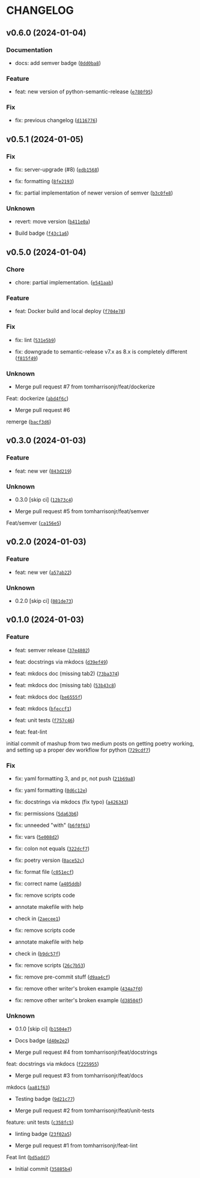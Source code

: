 # CHANGELOG



## v0.6.0 (2024-01-04)

### Documentation

* docs: add semver badge ([`0dd0ba8`](https://github.com/tomharrisonjr/python-app-template/commit/0dd0ba8fa9b0831d3c459f8dbc7798832dd014a9))

### Feature

* feat: new version of python-semantic-release ([`e780f95`](https://github.com/tomharrisonjr/python-app-template/commit/e780f95c36c2dc1e10027cf8aa92646900182c2f))

### Fix

* fix: previous changelog ([`d116776`](https://github.com/tomharrisonjr/python-app-template/commit/d116776176f3bacc2ed01ed82d622b2236072066))


## v0.5.1 (2024-01-05)

### Fix

* fix: server-upgrade (#8) ([`edb1568`](https://github.com/tomharrisonjr/python-app-template/commit/edb1568dd22837bab6b9ba634a05ff79e727064d))

* fix: formatting ([`8fe2193`](https://github.com/tomharrisonjr/python-app-template/commit/8fe2193dc1ebdc476bc3f94177e76bb099755d47))

* fix: partial implementation of newer version of semver ([`b3c0fe8`](https://github.com/tomharrisonjr/python-app-template/commit/b3c0fe8a42d826956be52cf873160f620072eef6))

### Unknown

* revert:  move version ([`b411e0a`](https://github.com/tomharrisonjr/python-app-template/commit/b411e0ae1a3bc1e30612aaf08feae4b61462ac8b))

* Build badge ([`f43c1a6`](https://github.com/tomharrisonjr/python-app-template/commit/f43c1a66be4a884f8ef0964ffebb0ce2ebf01ce2))


## v0.5.0 (2024-01-04)

### Chore

* chore: partial implementation. ([`e541aab`](https://github.com/tomharrisonjr/python-app-template/commit/e541aab915a08ba19f082e6ec7b2829990afbfa0))

### Feature

* feat: Docker build and local deploy ([`f704e78`](https://github.com/tomharrisonjr/python-app-template/commit/f704e78fccc1bedcfdbb4e38eac89a144027c6c0))

### Fix

* fix: lint ([`531e5b9`](https://github.com/tomharrisonjr/python-app-template/commit/531e5b95124ff3c8b2ebb9446105c4bd44c7da14))

* fix: downgrade to semantic-release v7.x as 8.x is completely different ([`f815f49`](https://github.com/tomharrisonjr/python-app-template/commit/f815f49961728e261708295a93937efa113957a7))

### Unknown

* Merge pull request #7 from tomharrisonjr/feat/dockerize

Feat: dockerize ([`abd4f6c`](https://github.com/tomharrisonjr/python-app-template/commit/abd4f6cb6446efe6ac6d5ccd15b099c3b0e03731))

* Merge pull request #6

remerge ([`bacf3d6`](https://github.com/tomharrisonjr/python-app-template/commit/bacf3d63119735d407013765d8c9357dc475de67))


## v0.3.0 (2024-01-03)

### Feature

* feat: new ver ([`843d219`](https://github.com/tomharrisonjr/python-app-template/commit/843d219afba6f2b3b5617e2dc34961d316ce521f))

### Unknown

* 0.3.0 [skip ci] ([`12b73c4`](https://github.com/tomharrisonjr/python-app-template/commit/12b73c4d916ff7bbee5320a4d7959508704dda3e))

* Merge pull request #5 from tomharrisonjr/feat/semver

Feat/semver ([`ca156e5`](https://github.com/tomharrisonjr/python-app-template/commit/ca156e58cafdfc85e4eb26bc98a4200b2fb2dbe4))


## v0.2.0 (2024-01-03)

### Feature

* feat: new ver ([`a57ab22`](https://github.com/tomharrisonjr/python-app-template/commit/a57ab2239dc13e8fd89747b35028477d0f779b16))

### Unknown

* 0.2.0 [skip ci] ([`081de73`](https://github.com/tomharrisonjr/python-app-template/commit/081de73a6eab6ae35d14f81426602298087d0928))


## v0.1.0 (2024-01-03)

### Feature

* feat: semver release ([`37e4802`](https://github.com/tomharrisonjr/python-app-template/commit/37e48025f7f6534ec8a84e3c011f1823728887c4))

* feat: docstrings via mkdocs ([`d39ef49`](https://github.com/tomharrisonjr/python-app-template/commit/d39ef49a4e0c709d9d36c43e72cfd0ff372aa91c))

* feat: mkdocs doc (missing tab2) ([`73ba374`](https://github.com/tomharrisonjr/python-app-template/commit/73ba374d2f9c9051e2072f394e1ae14287673f29))

* feat: mkdocs doc (missing tab) ([`53b43c8`](https://github.com/tomharrisonjr/python-app-template/commit/53b43c88bf70ab3abb66b5aa70e4256dcf566ef7))

* feat: mkdocs doc ([`be6555f`](https://github.com/tomharrisonjr/python-app-template/commit/be6555fe58f5ef4ae4f8403c5ec5146ab0afc7af))

* feat: mkdocs ([`bfeccf1`](https://github.com/tomharrisonjr/python-app-template/commit/bfeccf19f172ea8ce7f9797648e9863817731701))

* feat: unit tests ([`f757c46`](https://github.com/tomharrisonjr/python-app-template/commit/f757c4674f4198da59eaaccc6ecf61288d44785a))

* feat: feat-lint

initial commit of mashup from two medium posts on getting poetry working, and setting up a proper dev workflow for python ([`729cdf7`](https://github.com/tomharrisonjr/python-app-template/commit/729cdf71e16eac17880b3a0ae95e6a9109a16628))

### Fix

* fix: yaml formatting 3, and pr, not push ([`21b69a8`](https://github.com/tomharrisonjr/python-app-template/commit/21b69a80e3abbc4ed564593f3d3cea68b27a3ccb))

* fix: yaml formatting ([`0d6c12e`](https://github.com/tomharrisonjr/python-app-template/commit/0d6c12e60489b5c71f128758304c73cc6efe1666))

* fix: docstrings via mkdocs (fix typo) ([`a426343`](https://github.com/tomharrisonjr/python-app-template/commit/a42634367dfa3f20ad4c2a7cfa9760d2642e64e7))

* fix: permissions ([`5da63b6`](https://github.com/tomharrisonjr/python-app-template/commit/5da63b6282230aac8f351ef2616596eb9392d72d))

* fix: unneeded &#34;with&#34; ([`b6f0f61`](https://github.com/tomharrisonjr/python-app-template/commit/b6f0f619e9444d51780608b2e5acff0a95291d42))

* fix: vars ([`5e008d2`](https://github.com/tomharrisonjr/python-app-template/commit/5e008d27a7de1c6e6d8e68d9bf39b16eddf1aafd))

* fix:  colon not equals ([`322dcf7`](https://github.com/tomharrisonjr/python-app-template/commit/322dcf78ec3166fa89a8e1667e25149a02d5f12b))

* fix:  poetry version ([`0ace52c`](https://github.com/tomharrisonjr/python-app-template/commit/0ace52c267d5f4cffecbb0a00376a7393f98bacf))

* fix:  format file ([`c051ecf`](https://github.com/tomharrisonjr/python-app-template/commit/c051ecf2a25b8ecdd467e08669c1b8f182c1dfd8))

* fix:  correct name ([`a405ddb`](https://github.com/tomharrisonjr/python-app-template/commit/a405ddbcc841ea9d42f20c017188fc582788daba))

* fix:  remove scripts code

* annotate makefile with help
* check in ([`2aecee1`](https://github.com/tomharrisonjr/python-app-template/commit/2aecee13fc91c78fff83b57191a982f14b40c763))

* fix:  remove scripts code

* annotate makefile with help
* check in ([`b9dc57f`](https://github.com/tomharrisonjr/python-app-template/commit/b9dc57f47bde216c70c2f3b9fdd37ac51a6bf43a))

* fix:  remove scripts ([`26c7b53`](https://github.com/tomharrisonjr/python-app-template/commit/26c7b533668031b28f0da46a94ec8daac50aa51c))

* fix:  remove pre-commit stuff ([`d9aa4cf`](https://github.com/tomharrisonjr/python-app-template/commit/d9aa4cf5a721511d8f87af7793c48d7eecbfa341))

* fix:  remove other writer&#39;s broken example ([`434a7f0`](https://github.com/tomharrisonjr/python-app-template/commit/434a7f01245e31d3e580906422589b93b40e97a1))

* fix:  remove other writer&#39;s broken example ([`d38504f`](https://github.com/tomharrisonjr/python-app-template/commit/d38504f8b83e1f270f10087d4fdd13610c1dabfa))

### Unknown

* 0.1.0 [skip ci] ([`b1504e7`](https://github.com/tomharrisonjr/python-app-template/commit/b1504e7a1081d1cfdc8b7423e130c2715d80904b))

* Docs badge ([`d40e2e2`](https://github.com/tomharrisonjr/python-app-template/commit/d40e2e22f0641d04fb4d990389795a285f2e7dbe))

* Merge pull request #4 from tomharrisonjr/feat/docstrings

feat: docstrings via mkdocs ([`f225955`](https://github.com/tomharrisonjr/python-app-template/commit/f2259558acd7e5acde410ddd33f4ed55c4b2a85b))

* Merge pull request #3 from tomharrisonjr/feat/docs

mkdocs ([`aa81f63`](https://github.com/tomharrisonjr/python-app-template/commit/aa81f63479745900e0302fc0d1f4e52edc9a4691))

* Testing badge ([`9d21c77`](https://github.com/tomharrisonjr/python-app-template/commit/9d21c778b2afb64d627b523acb41061ee12957f9))

* Merge pull request #2 from tomharrisonjr/feat/unit-tests

feature: unit tests ([`c358fc5`](https://github.com/tomharrisonjr/python-app-template/commit/c358fc54442df3a8ce0ce451b5db09f5be98714b))

* linting badge ([`23f02a5`](https://github.com/tomharrisonjr/python-app-template/commit/23f02a5dbba94a6bf5ad9c70b2833525eb72b29f))

* Merge pull request #1 from tomharrisonjr/feat-lint

Feat lint ([`bd5add7`](https://github.com/tomharrisonjr/python-app-template/commit/bd5add7d993621b3d1b0592746a30868819bd531))

* Initial commit ([`35885b4`](https://github.com/tomharrisonjr/python-app-template/commit/35885b44ac542e822967cf80e088b9737bae36eb))
